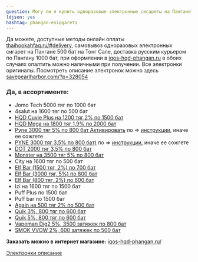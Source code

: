 ```yaml
---
question: Могу ли я купить одноразовые электронные сигареты на Пангане?
ldjson: yes 
hashtag: phangan-esiggarets
---
```


Да можете, доступные методы онлайн оплаты [thaihookahfaq.ru/#delivery](https://thaihookahfaq.ru/#delivery), самовывоз одноразовых электронных сигарет на Пангане 500 бат на Тонг Сале, доставка русским курьером по Пангану 1000 бат, при оформлении в  [iqos-hqd-phangan.ru](https://iqos-hqd-phangan.ru/) в обоих случаях опалтить можно наличными при получении. Все электронки оригиналы. Посмотреть описание электронок можно здесь [savepearlharbor.com/?p=328054](https://savepearlharbor.com/?p=328054)

### Да, в ассортименте:
* Jomo Tech 5000 тяг по 1000 бат
* 4salut на 1600 тяг по 500 бат
* [HQD Cuvie Plus на 1200 тяг 2% по 1500 бат](https://iqos-hqd-phangan.ru/)
* [HQD Mega на 1800 тяг 1,9% по 2000 бат](https://iqos-hqd-phangan.ru/)
* [Pyne 3000 тяг 5% по 800 бат Активировать](https://iqos-hqd-phangan.ru/) по => [инструкции](https://savepearlharbor.com/?p=330334), иначе ее сожгете 
* [PYNE 3000 тяг 3,5% по 800 бат)](https://iqos-hqd-phangan.ru/) по => [инструкции](https://savepearlharbor.com/?p=330334), иначе ее сожгете
* [DOT 2000 тяг 3,5% по 800 бат](https://iqos-hqd-phangan.ru/)
* [Monster  на 3500 тяг 5% по 800 бат](https://iqos-hqd-phangan.ru/)
* City на 1600 тяг по 500 бат
* [Elf Bar (1500 тяг, 2%) по 700 бат](https://iqos-hqd-phangan.ru/)
* [Elf Bar (3000 тяг, 5%) по 800 бат](https://iqos-hqd-phangan.ru/)
* [Elf Bar (800 тяг, 2%) по 600 бат](https://iqos-hqd-phangan.ru/)
* Izi на 1600 тяг по 1500 бат
* Puff Plus по 1500 бат
* Puff bar по 1500 бат
* [Again на 500 тяг 2% по 500 бат](https://iqos-hqd-phangan.ru/)
* [Quik 3%, 800 тяг по 600 бат](https://iqos-hqd-phangan.ru/)
* [Quik 5%, 800 тяг по 600 бат](https://iqos-hqd-phangan.ru/)
* [Vapeman Dig2 5%, 3500 затяжек по 800 бат](https://iqos-hqd-phangan.ru/)
* [SMOK VVOW 2%, 600 затяжек по 500 бат](https://iqos-hqd-phangan.ru/) 

**Заказать можно в интернет магазине:** [iqos-hqd-phangan.ru/](https://iqos-hqd-phangan.ru/)

[Электронки описание](https://savepearlharbor.com/?p=328054)


